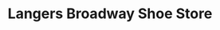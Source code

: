 ---
title: "Langers Broadway Shoe Store"
url: /maryborough/langers-broadway-shoe-store/
shop: Schuhe
---